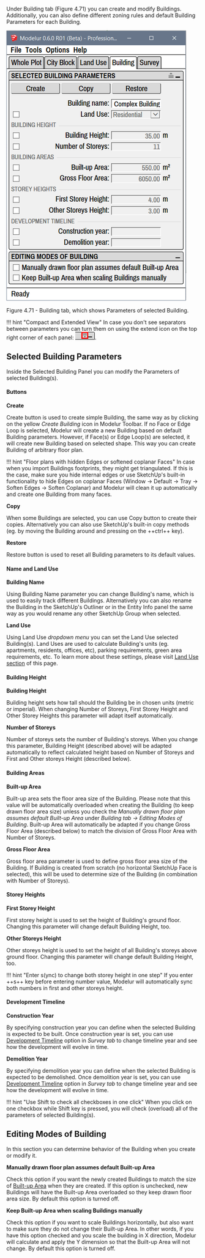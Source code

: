 Under Building tab (Figure 4.71) you can create and modify Buildings. Additionally, 
you can also define different zoning rules and default Building Parameters for each Building.

![Building tab](../img/modelur_building_tab.png)
<figcaption>Figure 4.71 - Building tab, which shows Parameters of selected Building.</figcaption>

!!! hint "Compact and Extended View"
    In case you don't see separators between parameters you can turn them 
    on using the extend icon on 
    the top right corner of each panel: <img src="../../img/modelur_more_ui_icon.png" alt="extend" class="inline">.

Selected Building Parameters
----------------------------

Inside the Selected Building Panel you can modify the Parameters of
 selected Building(s).

#### Buttons ####

**Create**

Create button is used to create simple Building, the same way as by 
clicking on the yellow _Create Building_ icon in Modelur Toolbar. If no 
Face or Edge Loop is selected, Modelur will create a new Building based 
on default Building parameters. However, if Face(s) or Edge Loop(s) are 
selected, it will create new Building based on selected shape. This way 
you can create Building of arbitrary floor plan.

!!! hint "Floor plans with hidden Edges or softened coplanar Faces"
    In case when you import Buildings footprints, they might get 
    triangulated. If this is the case, make sure you hide internal 
    edges or use SketchUp's built-in functionality to hide Edges on 
    coplanar Faces (Window → Default → Tray → Soften Edges → Soften 
    Coplanar) and Modelur will clean it up automatically and create 
    one Building from many faces.   

**Copy**

When some Buildings are selected, you can use Copy button to create 
their copies. Alternatively you can also use SketchUp's built-in copy 
methods (eg. by moving the Building around and pressing on the ++ctrl++ key).

**Restore**

Restore button is used to reset all Building parameters to its default values.

#### Name and Land Use ####

**Building Name**

Using Building Name parameter you can change Building's name, which is 
used to easily track different Buildings. Alternatively you can also 
rename the Building in the SketchUp's Outliner or in the Entity Info panel 
the same way as you would rename any other SketchUp Group when selected.

**Land Use**

Using Land Use _dropdown menu_ you can set the Land Use selected Building(s). 
Land Uses are used to calculate Building's units (eg. apartments, residents, 
offices, etc), parking requirements, green area requirements, etc. To learn 
more about these settings, please visit [Land Use section](../land_use) 
of this page.

#### Building Height ####

**Building Height**

Building height sets how tall should the Building be in chosen units (metric 
or imperial). When changing Number of Storeys, First Storey Height and Other 
Storey Heights this parameter will adapt itself automatically.

**Number of Storeys**

Number of storeys sets the number of Building's storeys. When you change this 
parameter, Building Height (described above) will be adapted automatically to 
reflect calculated height based on Number of Storeys and First and Other 
storeys Height (described below).

#### Building Areas ####

**Built-up Area**

Built-up area sets the floor area size of the Building. Please note that this 
value will be automatically overloaded when creating the Building (to keep 
drawn floor area size) unless you check the _Manually drawn floor plan assumes 
default Built-up Area_ under _Building tab → Editing Modes of Building_. Built-up 
Area will automatically be adapted if you change Gross Floor Area (described below) 
to match the division of Gross Floor Area with Number of Storeys.

**Gross Floor Area**

Gross floor area parameter is used to define gross floor area size of the 
Building. If Building is created from scratch (no horizontal SketchUp Face 
is selected), this will be used to determine size of the Building (in 
combination with Number of Storeys).

#### Storey Heights ####

**First Storey Height**

First storey height is used to set the height of Building's ground floor. 
Changing this parameter will change default Building Height, too.

**Other Storeys Height**

Other storeys height is used to set the height of all Building's storeys 
above ground floor. Changing this parameter will change default Building 
Height, too.

!!! hint "Enter s(ync) to change both storey height in one step"
    If you enter ++s++ key before entering number value, Modelur will 
    automatically sync both numbers in first and other storeys height.

#### Development Timeline ####

**Construction Year**

By specifying construction year you can define when the selected Building 
is expected to be built. Once construction year is set, you can use 
[Development Timeline](../survey/#development-timeline) option in 
_Survey tab_ to change timeline year and see how the development will evolve in time.

**Demolition Year**

By specifying demolition year you can define when the selected Building is 
expected to be demolished. Once demolition year is set, you can use [Development 
Timeline](../survey/#development-timeline) option in _Survey tab_ to change 
timeline year and see how the development will evolve in time.

!!! hint "Use Shift to check all checkboxes in one click"
    When you click on one checkbox while Shift key is pressed, you will check 
    (overload) all of the parameters of selected Building(s). 

Editing Modes of Building
-------------------------

In this section you can determine behavior of the Building when you create 
or modify it.

**Manually drawn floor plan assumes default Built-up Area**

Check this option if you want the newly created Buildings to match the 
size of [Built-up Area](#building-areas) when they are created. If this 
option is unchecked, new Buildings will have the Built-up Area overloaded so 
they keep drawn floor area size. By default this option is turned off.

**Keep Built-up Area when scaling Buildings manually**

Check this option if you want to scale Buildings horizontally, but also want 
to make sure they do not change their Built-up Area. In other words, if you 
have this option checked and you scale the building in X direction, Modelur 
will calculate and apply the Y dimension so that the Built-up Area will not 
change. By default this option is turned off.
